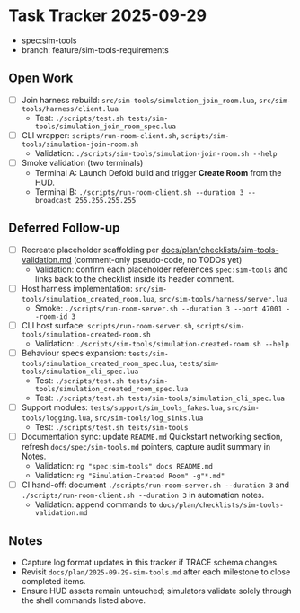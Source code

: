 # Task Tracker 2025-09-29
- spec:sim-tools
- branch: feature/sim-tools-requirements

## Open Work
- [ ] Join harness rebuild: `src/sim-tools/simulation_join_room.lua`, `src/sim-tools/harness/client.lua`
  - Test: `./scripts/test.sh tests/sim-tools/simulation_join_room_spec.lua`
- [ ] CLI wrapper: `scripts/run-room-client.sh`, `scripts/sim-tools/simulation-join-room.sh`
  - Validation: `./scripts/sim-tools/simulation-join-room.sh --help`
- [ ] Smoke validation (two terminals)
  - Terminal A: Launch Defold build and trigger **Create Room** from the HUD.
  - Terminal B: `./scripts/run-room-client.sh --duration 3 --broadcast 255.255.255.255`

## Deferred Follow-up
- [ ] Recreate placeholder scaffolding per [docs/plan/checklists/sim-tools-validation.md](../plan/checklists/sim-tools-validation.md) (comment-only pseudo-code, no TODOs yet)
  - Validation: confirm each placeholder references `spec:sim-tools` and links back to the checklist inside its header comment.
- [ ] Host harness implementation: `src/sim-tools/simulation_created_room.lua`, `src/sim-tools/harness/server.lua`
  - Smoke: `./scripts/run-room-server.sh --duration 3 --port 47001 --room-id 3`
- [ ] CLI host surface: `scripts/run-room-server.sh`, `scripts/sim-tools/simulation-created-room.sh`
  - Validation: `./scripts/sim-tools/simulation-created-room.sh --help`
- [ ] Behaviour specs expansion: `tests/sim-tools/simulation_created_room_spec.lua`, `tests/sim-tools/simulation_cli_spec.lua`
  - Test: `./scripts/test.sh tests/sim-tools/simulation_created_room_spec.lua`
  - Test: `./scripts/test.sh tests/sim-tools/simulation_cli_spec.lua`
- [ ] Support modules: `tests/support/sim_tools_fakes.lua`, `src/sim-tools/logging.lua`, `src/sim-tools/log_sinks.lua`
  - Test: `./scripts/test.sh tests/sim-tools`
- [ ] Documentation sync: update `README.md` Quickstart networking section, refresh `docs/spec/sim-tools.md` pointers, capture audit summary in Notes.
  - Validation: `rg "spec:sim-tools" docs README.md`
  - Validation: `rg "Simulation-Created Room" -g"*.md"`
- [ ] CI hand-off: document `./scripts/run-room-server.sh --duration 3` and `./scripts/run-room-client.sh --duration 3` in automation notes.
  - Validation: append commands to `docs/plan/checklists/sim-tools-validation.md`

## Notes
- Capture log format updates in this tracker if TRACE schema changes.
- Revisit `docs/plan/2025-09-29-sim-tools.md` after each milestone to close completed items.
- Ensure HUD assets remain untouched; simulators validate solely through the shell commands listed above.
